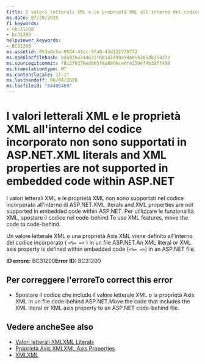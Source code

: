 ```yaml
---
title: I valori letterali XML e le proprietà XML all'interno del codice incorporato non sono supportati in ASP.NET.
ms.date: 07/20/2015
f1_keywords:
- vbc31200
- bc31200
helpviewer_keywords:
- BC31200
ms.assetid: 053e8cba-8584-45cc-9fa0-43d122779772
ms.openlocfilehash: bda92b4244631f66142499a94be562854b35437e
ms.sourcegitcommit: f8c270376ed905f6a8896ce0fe25b4f4b38ff498
ms.translationtype: MT
ms.contentlocale: it-IT
ms.lasthandoff: 06/04/2020
ms.locfileid: "84406469"
---
```

# <a name="xml-literals-and-xml-properties-are-not-supported-in-embedded-code-within-aspnet"></a><span data-ttu-id="e6334-102">I valori letterali XML e le proprietà XML all'interno del codice incorporato non sono supportati in ASP.NET.</span><span class="sxs-lookup"><span data-stu-id="e6334-102">XML literals and XML properties are not supported in embedded code within ASP.NET</span></span>
<span data-ttu-id="e6334-103">I valori letterali XML e le proprietà XML non sono supportati nel codice incorporato all'interno di ASP.NET.</span><span class="sxs-lookup"><span data-stu-id="e6334-103">XML literals and XML properties are not supported in embedded code within ASP.NET.</span></span> <span data-ttu-id="e6334-104">Per utilizzare le funzionalità XML, spostare il codice nel code-behind.</span><span class="sxs-lookup"><span data-stu-id="e6334-104">To use XML features, move the code to code-behind.</span></span>  
  
 <span data-ttu-id="e6334-105">Un valore letterale XML o una proprietà Axis XML viene definito all'interno del codice incorporato ( `<%= =>` ) in un file ASP.NET.</span><span class="sxs-lookup"><span data-stu-id="e6334-105">An XML literal or XML axis property is defined within embedded code (`<%= =>`) in an ASP.NET file.</span></span>  
  
 <span data-ttu-id="e6334-106">**ID errore:** BC31200</span><span class="sxs-lookup"><span data-stu-id="e6334-106">**Error ID:** BC31200</span></span>  
  
## <a name="to-correct-this-error"></a><span data-ttu-id="e6334-107">Per correggere l'errore</span><span class="sxs-lookup"><span data-stu-id="e6334-107">To correct this error</span></span>  
  
- <span data-ttu-id="e6334-108">Spostare il codice che include il valore letterale XML o la proprietà Axis XML in un file code-behind ASP.NET.</span><span class="sxs-lookup"><span data-stu-id="e6334-108">Move the code that includes the XML literal or XML axis property to an ASP.NET code-behind file.</span></span>  
  
## <a name="see-also"></a><span data-ttu-id="e6334-109">Vedere anche</span><span class="sxs-lookup"><span data-stu-id="e6334-109">See also</span></span>

- [<span data-ttu-id="e6334-110">Valori letterali XML</span><span class="sxs-lookup"><span data-stu-id="e6334-110">XML Literals</span></span>](../xml-literals/index.md)
- [<span data-ttu-id="e6334-111">Proprietà Axis XML</span><span class="sxs-lookup"><span data-stu-id="e6334-111">XML Axis Properties</span></span>](../xml-axis/index.md)
- [<span data-ttu-id="e6334-112">XML</span><span class="sxs-lookup"><span data-stu-id="e6334-112">XML</span></span>](../../programming-guide/language-features/xml/index.md)
